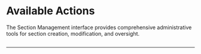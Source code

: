 # Available Actions

The Section Management interface provides comprehensive administrative tools for section creation, modification, and oversight.

<figure><img src="../../../.gitbook/assets/Screenshot 2025-09-04 at 9.35.27 AM.png" alt=""><figcaption></figcaption></figure>

***
